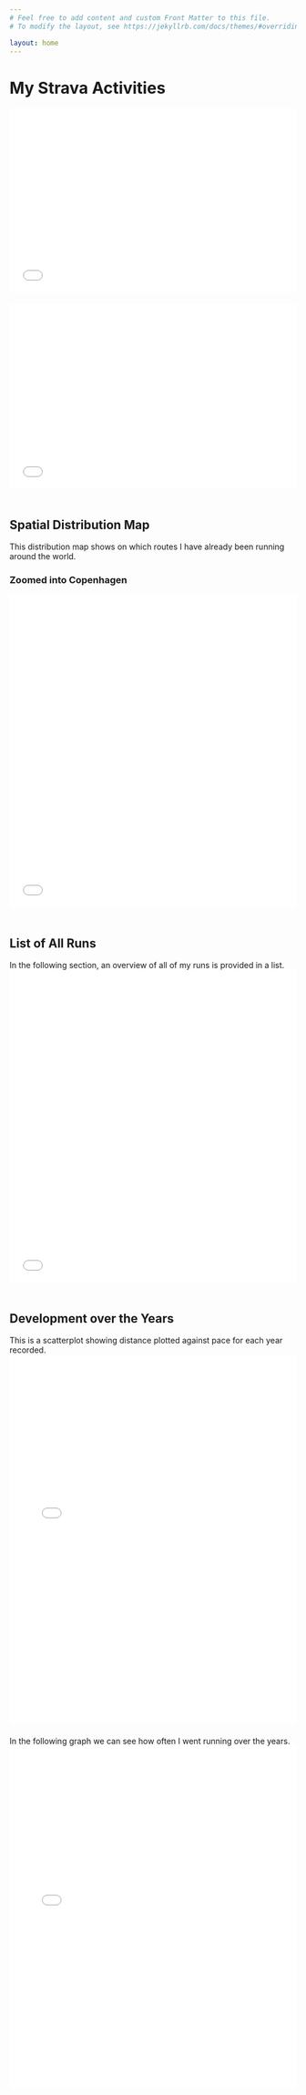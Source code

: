 ```yaml
---
# Feel free to add content and custom Front Matter to this file.
# To modify the layout, see https://jekyllrb.com/docs/themes/#overriding-theme-defaults

layout: home
---
```


<h1>My Strava Activities</h1>

<iframe src="statistics.html" width="100%" height="325" style="border:none; margin-bottom: 20px;"></iframe>

<iframe src="city_run_stats.html" width="100%" height="325" style="border:none; margin-bottom: 20px;"></iframe>

<h2>Spatial Distribution Map</h2>
This distribution map shows on which routes I have already been running around the world.
<h3>Zoomed into Copenhagen</h3>
<iframe src="activity_map.html" width="100%" height="550" style="border:none; margin-bottom: 20px;"></iframe>

<h2>List of All Runs</h2>
In the following section, an overview of all of my runs is provided in a list.
<iframe src="runs_list.html" width="100%" height="550" style="border:none; margin-bottom: 20px;"></iframe>

<h2>Development over the Years</h2>
This is a scatterplot showing distance plotted against pace for each year recorded.
<iframe src="distance_vs_pace.html" width="100%" height="650" style="border:none; margin-bottom: 20px;"></iframe>
In the following graph we can see how often I went running over the years.
<iframe src="runs_over_years.html" width="100%" height="600" style="border:none; margin-bottom: 20px;"></iframe>